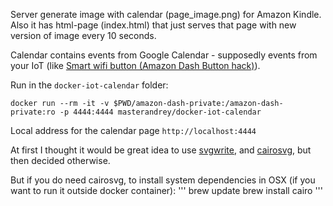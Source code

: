 Server generate image with calendar (page_image.png) for Amazon Kindle.
Also it has html-page (index.html) that just serves that page with new version of image every 10 seconds.

Calendar contains events from Google Calendar - supposedly events from your IoT
(like [Smart wifi button (Amazon Dash Button hack)](http://masterandrey.com/posts/en/amazon_dash_button_hack/)).

Run in the `docker-iot-calendar` folder:
```
docker run --rm -it -v $PWD/amazon-dash-private:/amazon-dash-private:ro -p 4444:4444 masterandrey/docker-iot-calendar
```

Local address for the calendar page `http://localhost:4444`

At first I thought it would be great idea to use
[svgwrite](http://svgwrite.readthedocs.io/en/master/attributes/presentation.html),
and [cairosvg](http://cairosvg.org/documentation/), but then decided otherwise.

But if you do need cairosvg, to install system dependencies in OSX (if you want to run it outside docker container):
'''
brew update
brew install cairo
'''
